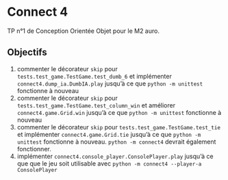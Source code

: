 # Connect 4

TP n°1 de Conception Orientée Objet pour le M2 auro.

## Objectifs

1. commenter le décorateur `skip` pour `tests.test_game.TestGame.test_dumb_6` et implémenter
   `connect4.dump_ia.DumbIA.play` jusqu’à ce que `python -m unittest` fonctionne à nouveau
2. commenter le décorateur `skip` pour `tests.test_game.TestGame.test_column_win` et améliorer
   `connect4.game.Grid.win` jusqu’à ce que `python -m unittest` fonctionne à nouveau
3. commenter le décorateur `skip` pour `tests.test_game.TestGame.test_tie` et implémenter
   `connect4.game.Grid.tie` jusqu’à ce que `python -m unittest` fonctionne à nouveau. `python -m connect4` devrait
   également fonctionner.
4. implémenter `connect4.console_player.ConsolePlayer.play` jusqu’à ce que que le jeu soit utilisable avec
   `python -m connect4 --player-a ConsolePlayer`
